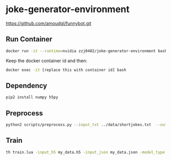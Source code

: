 # joke-generator-environment

https://github.com/amoudgl/funnybot.git

## Run Container

```bash
docker run -it --runtime=nvidia zzj0402/joke-generator-environment bash
```

Keep the docker container id and then:

```bash
docker exec -it [replace this with container id] bash
```

## Dependency

```bash
pip2 install numpy h5py
```

## Preprocess

```bash
python2 scripts/preprocess.py --input_txt ../data/shortjokes.txt  --output_h5 my_data.h5  --output_json my_data.json
```

## Train

```bash
th train.lua -input_h5 my_data.h5 -input_json my_data.json -model_type lstm -num_layers 3 -rnn_size 512
```
